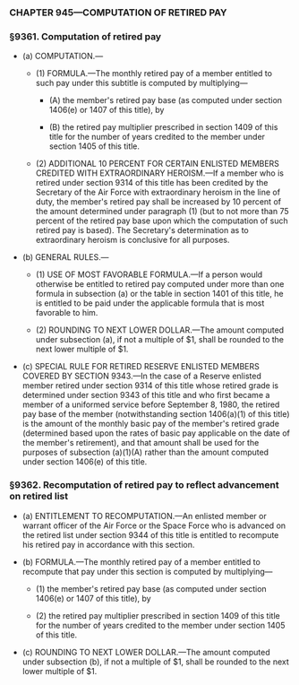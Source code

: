 ### **CHAPTER 945—COMPUTATION OF RETIRED PAY**

### §9361. Computation of retired pay
* (a) COMPUTATION.—

  * (1) FORMULA.—The monthly retired pay of a member entitled to such pay under this subtitle is computed by multiplying—

    * (A) the member's retired pay base (as computed under section 1406(e) or 1407 of this title), by

    * (B) the retired pay multiplier prescribed in section 1409 of this title for the number of years credited to the member under section 1405 of this title.


  * (2) ADDITIONAL 10 PERCENT FOR CERTAIN ENLISTED MEMBERS CREDITED WITH EXTRAORDINARY HEROISM.—If a member who is retired under section 9314 of this title has been credited by the Secretary of the Air Force with extraordinary heroism in the line of duty, the member's retired pay shall be increased by 10 percent of the amount determined under paragraph (1) (but to not more than 75 percent of the retired pay base upon which the computation of such retired pay is based). The Secretary's determination as to extraordinary heroism is conclusive for all purposes.


* (b) GENERAL RULES.—

  * (1) USE OF MOST FAVORABLE FORMULA.—If a person would otherwise be entitled to retired pay computed under more than one formula in subsection (a) or the table in section 1401 of this title, he is entitled to be paid under the applicable formula that is most favorable to him.

  * (2) ROUNDING TO NEXT LOWER DOLLAR.—The amount computed under subsection (a), if not a multiple of $1, shall be rounded to the next lower multiple of $1.


* (c) SPECIAL RULE FOR RETIRED RESERVE ENLISTED MEMBERS COVERED BY SECTION 9343.—In the case of a Reserve enlisted member retired under section 9314 of this title whose retired grade is determined under section 9343 of this title and who first became a member of a uniformed service before September 8, 1980, the retired pay base of the member (notwithstanding section 1406(a)(1) of this title) is the amount of the monthly basic pay of the member's retired grade (determined based upon the rates of basic pay applicable on the date of the member's retirement), and that amount shall be used for the purposes of subsection (a)(1)(A) rather than the amount computed under section 1406(e) of this title.

### §9362. Recomputation of retired pay to reflect advancement on retired list
* (a) ENTITLEMENT TO RECOMPUTATION.—An enlisted member or warrant officer of the Air Force or the Space Force who is advanced on the retired list under section 9344 of this title is entitled to recompute his retired pay in accordance with this section.

* (b) FORMULA.—The monthly retired pay of a member entitled to recompute that pay under this section is computed by multiplying—

  * (1) the member's retired pay base (as computed under section 1406(e) or 1407 of this title), by

  * (2) the retired pay multiplier prescribed in section 1409 of this title for the number of years credited to the member under section 1405 of this title.


* (c) ROUNDING TO NEXT LOWER DOLLAR.—The amount computed under subsection (b), if not a multiple of $1, shall be rounded to the next lower multiple of $1.